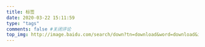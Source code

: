 ```yaml
---
title: 标签
date: 2020-03-22 15:11:59
type: "tags"
comments: false #关闭评论
top_img: http://image.baidu.com/search/down?tn=download&word=download&ie=utf8&fr=detail&url=http%3A%2F%2F00.minipic.eastday.com%2F20170503%2F20170503000024_d41d8cd98f00b204e9800998ecf8427e_7.jpeg&thumburl=http%3A%2F%2Fimg3.imgtn.bdimg.com%2Fit%2Fu%3D1195811257%2C1374531866%26fm%3D26%26gp%3D0.jpg
---
```

